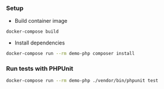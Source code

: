 ### Setup
- Build container image
```bash
docker-compose build
```

- Install dependencies
```bash
docker-compose run --rm demo-php composer install
```

### Run tests with PHPUnit
```bash
docker-compose run --rm demo-php ./vendor/bin/phpunit test
```